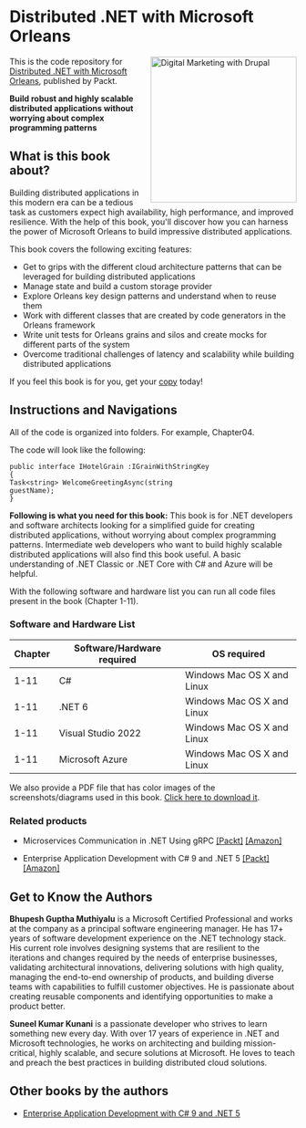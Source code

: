 # Distributed .NET with Microsoft Orleans

<a href="https://www.packtpub.com/product/distributed-net-with-microsoft-orleans/9781801818971"><img src="https://static.packt-cdn.com/products/9781801818971/cover/smaller" alt="Digital Marketing with Drupal" height="256px" align="right"></a>

This is the code repository for [Distributed .NET with Microsoft Orleans](https://www.packtpub.com/product/distributed-net-with-microsoft-orleans/9781801818971), published by Packt.

**Build robust and highly scalable distributed applications without worrying about complex programming patterns**

## What is this book about?
Building distributed applications in this modern era can be a tedious task as customers expect high availability, high performance, and improved resilience. With the help of this book, you'll discover how you can harness the power of Microsoft Orleans to build impressive distributed applications.

This book covers the following exciting features:
* Get to grips with the different cloud architecture patterns that can be leveraged for building distributed applications
* Manage state and build a custom storage provider
* Explore Orleans key design patterns and understand when to reuse them
* Work with different classes that are created by code generators in the Orleans framework
* Write unit tests for Orleans grains and silos and create mocks for different parts of the system
* Overcome traditional challenges of latency and scalability while building distributed applications

If you feel this book is for you, get your [copy](https://www.amazon.com/Distributed-NET-Microsoft-Orleans-applications-dp-1801818975/dp/1801818975/ref=mt_other?_encoding=UTF8&me=&qid=) today!


## Instructions and Navigations
All of the code is organized into folders. For example, Chapter04.

The code will look like the following:
```
public interface IHotelGrain :IGrainWithStringKey
{
Task<string> WelcomeGreetingAsync(string
guestName);
}

```

**Following is what you need for this book:**
This book is for .NET developers and software architects looking for a simplified guide for creating distributed applications, without worrying about complex programming patterns. Intermediate web developers who want to build highly scalable distributed applications will also find this book useful. A basic understanding of .NET Classic or .NET Core with C# and Azure will be helpful.

With the following software and hardware list you can run all code files present in the book (Chapter 1-11).

### Software and Hardware List
| Chapter | Software/Hardware required | OS required |
| -------- | ------------------------------------ | ----------------------------------- |
| 1-11 | C# | Windows Mac OS X and Linux |
| 1-11 | .NET 6 | Windows Mac OS X and Linux  |
| 1-11 | Visual Studio 2022 | Windows Mac OS X and Linux  |
| 1-11 | Microsoft Azure | Windows Mac OS X and Linux  |

We also provide a PDF file that has color images of the screenshots/diagrams used in this book. [Click here to download it](https://static.packt-cdn.com/downloads/9781801818971_ColorImages.pdf).


### Related products
* Microservices Communication in .NET Using gRPC [[Packt]](https://www.packtpub.com/product/microservices-communication-in-net-using-grpc/9781803236438) [[Amazon]](https://www.amazon.com/Microservices-Communication-NET-Using-gRPC/dp/1803236434)

* Enterprise Application Development with C# 9 and .NET 5 [[Packt]](https://www.packtpub.com/product/enterprise-application-development-with-c-9-and-net-5/9781800209442) [[Amazon]](https://www.amazon.com/Enterprise-Application-Development-NET-professional-grade/dp/1800209444)


## Get to Know the Authors

**Bhupesh Guptha Muthiyalu** 
 is a Microsoft Certified Professional and works at the company as a principal software engineering manager. He has 17+ years of software development experience on the .NET technology stack. His current role involves designing systems that are resilient to the iterations and changes required by the needs of enterprise businesses, validating architectural innovations, delivering solutions with high quality, managing the end-to-end ownership of products, and building diverse teams with capabilities to fulfill customer objectives. He is passionate about creating reusable components and identifying opportunities to make a product better.

**Suneel Kumar Kunani**
is a passionate developer who strives to learn something new every day. With over 17 years of experience in .NET and Microsoft technologies, he works on architecting and building mission-critical, highly scalable, and secure solutions at Microsoft. He loves to teach and preach the best practices in building distributed cloud solutions.


## Other books by the authors
* [Enterprise Application Development with C# 9 and .NET 5](https://www.packtpub.com/product/enterprise-application-development-with-c-9-and-net-5/9781800209442)

